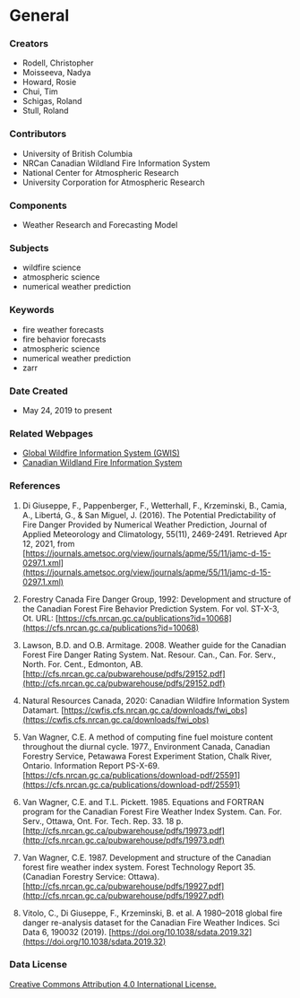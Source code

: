 # General

### Creators
- Rodell, Christopher
- Moisseeva, Nadya
- Howard, Rosie
- Chui, Tim
- Schigas, Roland
- Stull, Roland

### Contributors
- University of British Columbia 
- NRCan Canadian Wildland Fire Information System
- National Center for Atmospheric Research
- University Corporation for Atmospheric Research

### Components
- Weather Research and Forecasting Model

### Subjects
- wildfire science
- atmospheric science
- numerical weather prediction

### Keywords
- fire weather forecasts
- fire behavior forecasts
- atmospheric science
- numerical weather prediction
- zarr

### Date Created
- May 24, 2019 to present

### Related Webpages
- [Global Wildfire Information System (GWIS)](https://gwis.jrc.ec.europa.eu/)
- [Canadian Wildland Fire Information System](https://cwfis.cfs.nrcan.gc.ca/home)

### References

1. Di Giuseppe, F., Pappenberger, F., Wetterhall, F., Krzeminski, B., Camia, A., Libertá, G., & San Miguel, J. (2016). The Potential Predictability of Fire Danger Provided by Numerical Weather Prediction, Journal of Applied Meteorology and Climatology, 55(11), 2469-2491. Retrieved Apr 12, 2021, from [https://journals.ametsoc.org/view/journals/apme/55/11/jamc-d-15-0297.1.xml](https://journals.ametsoc.org/view/journals/apme/55/11/jamc-d-15-0297.1.xml)

2. Forestry Canada Fire Danger Group, 1992: Development and structure of the Canadian Forest Fire Behavior Prediction System. For vol. ST-X-3, Ot. URL: [https://cfs.nrcan.gc.ca/publications?id=10068](https://cfs.nrcan.gc.ca/publications?id=10068)

3. Lawson, B.D. and O.B. Armitage. 2008. Weather guide for the Canadian Forest Fire Danger Rating System. Nat. Resour. Can., Can. For. Serv., North. For. Cent., Edmonton, AB. [http://cfs.nrcan.gc.ca/pubwarehouse/pdfs/29152.pdf](http://cfs.nrcan.gc.ca/pubwarehouse/pdfs/29152.pdf)

4. Natural Resources Canada, 2020: Canadian Wildfire Information System Datamart. [https://cwfis.cfs.nrcan.gc.ca/downloads/fwi_obs](https://cwfis.cfs.nrcan.gc.ca/downloads/fwi_obs)

5. Van Wagner, C.E. A method of computing fine fuel moisture content throughout the diurnal cycle. 1977., Environment Canada, Canadian Forestry Service, Petawawa Forest Experiment Station, Chalk River, Ontario. Information Report PS-X-69. [https://cfs.nrcan.gc.ca/publications/download-pdf/25591](https://cfs.nrcan.gc.ca/publications/download-pdf/25591)

6. Van Wagner, C.E. and T.L. Pickett. 1985. Equations and FORTRAN program for the Canadian Forest Fire Weather Index System. Can. For. Serv., Ottawa, Ont. For. Tech. Rep. 33. 18 p. [http://cfs.nrcan.gc.ca/pubwarehouse/pdfs/19973.pdf](http://cfs.nrcan.gc.ca/pubwarehouse/pdfs/19973.pdf)

7. Van Wagner, C.E. 1987. Development and structure of the Canadian forest fire weather index system. Forest Technology Report 35. (Canadian Forestry Service: Ottawa). [http://cfs.nrcan.gc.ca/pubwarehouse/pdfs/19927.pdf](http://cfs.nrcan.gc.ca/pubwarehouse/pdfs/19927.pdf)

8. Vitolo, C., Di Giuseppe, F., Krzeminski, B. et al. A 1980–2018 global fire danger re-analysis dataset for the Canadian Fire Weather Indices. Sci Data 6, 190032 (2019). [https://doi.org/10.1038/sdata.2019.32](https://doi.org/10.1038/sdata.2019.32)


### Data License
[Creative Commons Attribution 4.0 International License.](https://creativecommons.org/licenses/by/4.0/)


